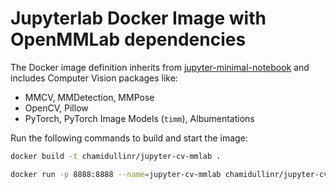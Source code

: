 # Jupyterlab Docker Image with OpenMMLab dependencies

The Docker image definition inherits from [jupyter-minimal-notebook](https://jupyter-docker-stacks.readthedocs.io/en/latest/using/selecting.html#jupyter-minimal-notebook)
and includes Computer Vision packages like:
* MMCV, MMDetection, MMPose
* OpenCV, Pillow
* PyTorch, PyTorch Image Models (`timm`), Albumentations

Run the following commands to build and start the image:
```bash
docker build -t chamidullinr/jupyter-cv-mmlab .

docker run -p 8888:8888 --name=jupyter-cv-mmlab chamidullinr/jupyter-cv-mmlab
```
